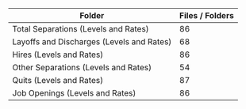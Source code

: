 | Folder                                    |   Files / Folders |
|-------------------------------------------|-------------------|
| Total Separations (Levels and Rates)      |                86 |
| Layoffs and Discharges (Levels and Rates) |                68 |
| Hires (Levels and Rates)                  |                86 |
| Other Separations (Levels and Rates)      |                54 |
| Quits (Levels and Rates)                  |                87 |
| Job Openings (Levels and Rates)           |                86 |
